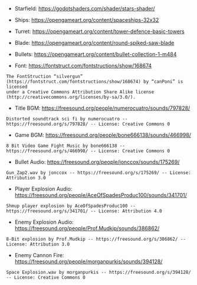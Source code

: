 - Starfield: <https://godotshaders.com/shader/stars-shader/>
- Ships: <https://opengameart.org/content/spaceships-32x32>
- Turret: <https://opengameart.org/content/tower-defence-basic-towers>
- Blade: <https://opengameart.org/content/round-spiked-saw-blade>
- Bullets: <https://opengameart.org/content/bullet-collection-1-m484>

- Font: <https://fontstruct.com/fontstructions/show/168674>

```
The FontStruction “silvergun”
(https://fontstruct.com/fontstructions/show/168674) by “canPoni” is licensed
under a Creative Commons Attribution Share Alike license
(http://creativecommons.org/licenses/by-sa/3.0/).
```
- Title BGM: <https://freesound.org/people/numerocuatro/sounds/797828/>

```
Distorted soundtrack sci fi by numerocuatro -- https://freesound.org/s/797828/ -- License: Creative Commons 0
```

- Game BGM: <https://freesound.org/people/bone666138/sounds/466998/>

```
8 Bit Video Game Fight Music by bone666138 -- https://freesound.org/s/466998/ -- License: Creative Commons 0
```

- Bullet Audio: <https://freesound.org/people/jonccox/sounds/175269/>

```
Gun_Zap2.wav by jonccox -- https://freesound.org/s/175269/ -- License: Attribution 3.0
```

- Player Explosion Audio: <https://freesound.org/people/AceOfSpadesProduc100/sounds/341701/>

```
Shmup player explosion by AceOfSpadesProduc100 -- https://freesound.org/s/341701/ -- License: Attribution 4.0
```

- Enemy Explosion Audio: <https://freesound.org/people/Prof.Mudkip/sounds/386862/>

```
8-Bit explosion by Prof.Mudkip -- https://freesound.org/s/386862/ -- License: Attribution 3.0
```

- Enemy Cannon Fire: <https://freesound.org/people/morganpurkis/sounds/394128/>

```
Space Explosion.wav by morganpurkis -- https://freesound.org/s/394128/ -- License: Creative Commons 0
```

